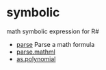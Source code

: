 # symbolic

math symbolic expression for R#

+ [parse](symbolic/parse.1) Parse a math formula
+ [parse.mathml](symbolic/parse.mathml.1) 
+ [as.polynomial](symbolic/as.polynomial.1) 
